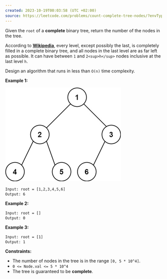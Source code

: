 ```yaml
---
created: 2023-10-19T00:03:58 (UTC +02:00)
source: https://leetcode.com/problems/count-complete-tree-nodes/?envType=study-plan-v2&envId=top-interview-150 
---
```

Given the `root` of a **complete** binary tree, return the number of the nodes in the tree.

According to **[Wikipedia](http://en.wikipedia.org/wiki/Binary_tree#Types_of_binary_trees)**, every level, except possibly the last, is completely filled in a complete binary tree, and all nodes in the last level are as far left as possible. It can have between `1` and `2<sup>h</sup>` nodes inclusive at the last level `h`.

Design an algorithm that runs in less than `O(n)` time complexity.

**Example 1:**

![img.png](img.png)

```
Input: root = [1,2,3,4,5,6]
Output: 6

```

**Example 2:**

```
Input: root = []
Output: 0

```

**Example 3:**

```
Input: root = [1]
Output: 1

```

**Constraints:**

-   The number of nodes in the tree is in the range `[0, 5 * 10^4]`.
-   `0 <= Node.val <= 5 * 10^4`
-   The tree is guaranteed to be **complete**.
